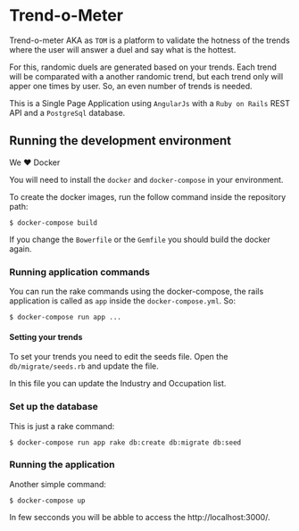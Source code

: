 # Trend-o-Meter

Trend-o-meter AKA as `TOM` is a platform to validate the hotness of the trends 
where the user will answer a duel and say what is the hottest.

For this, randomic duels are generated based on your trends. Each trend will be
comparated with a another randomic trend, but each trend only will apper one
times by user. So, an even number of trends is needed.

This is a Single Page Application using `AngularJs` with a `Ruby on Rails` REST
API and a `PostgreSql` database.

## Running the development environment

We :heart: Docker

You will need to install the `docker` and `docker-compose` in your environment.

To create the docker images, run the follow command inside the repository path:

    $ docker-compose build

If you change the `Bowerfile` or the `Gemfile` you should build the docker
again.

### Running application commands

You can run the rake commands using the docker-compose, the rails application
is called as `app` inside the `docker-compose.yml`. So:

    $ docker-compose run app ...

#### Setting your trends

To set your trends you need to edit the seeds file. Open the
`db/migrate/seeds.rb` and update the file. 

In this file you can update the Industry and Occupation list.

### Set up the database

This is just a rake command:

    $ docker-compose run app rake db:create db:migrate db:seed

### Running the application

Another simple command:

    $ docker-compose up

In few secconds you will be abble to access the http://localhost:3000/.

